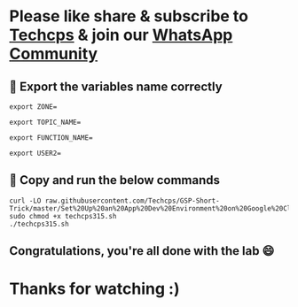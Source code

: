 
# Please like share & subscribe to [Techcps](https://www.youtube.com/@techcps) & join our [WhatsApp Community](https://whatsapp.com/channel/0029Va9nne147XeIFkXYv71A)


## 🚨 Export the variables name correctly

```
export ZONE=

export TOPIC_NAME=

export FUNCTION_NAME=

export USER2=
```

## 🚨 Copy and run the below commands

```
curl -LO raw.githubusercontent.com/Techcps/GSP-Short-Trick/master/Set%20Up%20an%20App%20Dev%20Environment%20on%20Google%20Cloud%3A%20Challenge%20Lab/techcps315.sh
sudo chmod +x techcps315.sh
./techcps315.sh
```

## Congratulations, you're all done with the lab 😄

# Thanks for watching :)

